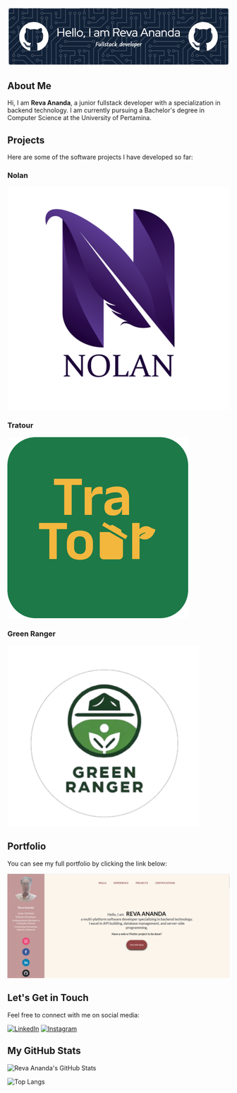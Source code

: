 ![Header](https://github.com/AnandaReva/AnandaReva/blob/main/assets/images/github-header-image.png)

## About Me

Hi, I am **Reva Ananda**, a junior fullstack developer with a specialization in backend technology. I am currently pursuing a Bachelor's degree in Computer Science at the University of Pertamina.

## Projects

Here are some of the software projects I have developed so far:

### Nolan
![Nolan Logo](https://github.com/AnandaReva/AnandaReva/blob/main/assets/images/Nolan_logo.png)

### Tratour
![Tratour Logo](https://github.com/AnandaReva/AnandaReva/blob/main/assets/images/Tratour_logo.png)

### Green Ranger
![Green Ranger Logo](https://github.com/AnandaReva/AnandaReva/blob/main/assets/images/Green_Ranger_logo.png)

## Portfolio

You can see my full portfolio by clicking the link below:

[![Portfolio](https://github.com/AnandaReva/AnandaReva/blob/main/assets/images/web_image.png)](https://github.com/AnandaReva/portfolio)

## Let's Get in Touch

Feel free to connect with me on social media:

[![LinkedIn](https://img.shields.io/badge/LinkedIn-0077B5?style=for-the-badge&logo=linkedin&logoColor=white)](https://www.linkedin.com/in/reva-ananda-4b6506221/)
[![Instagram](https://img.shields.io/badge/Instagram-E4405F?style=for-the-badge&logo=instagram&logoColor=white)](https://www.instagram.com/anandarevadoank/)


## My GitHub Stats

![Reva Ananda's GitHub Stats](https://github-readme-stats.vercel.app/api?username=AnandaReva&show_icons=true&theme=radical)

![Top Langs](https://github-readme-stats.vercel.app/api/top-langs/?username=AnandaReva&layout=compact&theme=radical)


